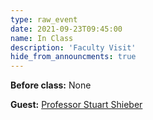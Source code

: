 ```yaml
---
type: raw_event
date: 2021-09-23T09:45:00
name: In Class
description: 'Faculty Visit'
hide_from_announcments: true
---
```


**Before class:** None

**Guest:** [Professor Stuart Shieber](http://www.eecs.harvard.edu/shieber/)
